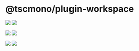 # @tscmono/plugin-workspace

[![](https://img.shields.io/npm/v/@tscmono/plugin-workspace/latest)]() 
[![](https://img.shields.io/npm/v/@tscmono/plugin-workspace/nightly)]() 

[![](https://img.shields.io/bundlephobia/min/@tscmono/plugin-workspace)]()
[![](https://img.shields.io/bundlephobia/minzip/@tscmono/plugin-workspace)]()

[![](https://img.shields.io/npm/l/@tscmono/plugin-workspace)]() 
[![](https://img.shields.io/badge/developed%20with-Yarn%202-blue)](https://github.com/yarnpkg/berry)
